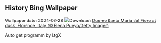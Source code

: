 ## History Bing Wallpaper
Wallpaper date: 2024-06-28
![](https://www.bing.com/th?id=OHR.FlorenceDuomo_EN-CA9972074175_UHD.jpg&w=1000)Download: [Duomo Santa Maria del Fiore at dusk, Florence, Italy (© Elena Pueyo/Getty Images)](https://www.bing.com/th?id=OHR.FlorenceDuomo_EN-CA9972074175_UHD.jpg)

Auto get programm by LtgX
